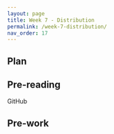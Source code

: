 ```yaml
---
layout: page
title: Week 7 - Distribution
permalink: /week-7-distribution/
nav_order: 17
---
```

## Plan


## Pre-reading
GitHub

## Pre-work
